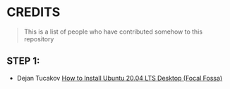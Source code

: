 # CREDITS

> This is a list of people who have contributed somehow to this repository 

## STEP 1:
   
   + Dejan Tucakov [How to Install Ubuntu 20.04 LTS Desktop (Focal Fossa)](https://phoenixnap.com/kb/install-ubuntu-20-04)

